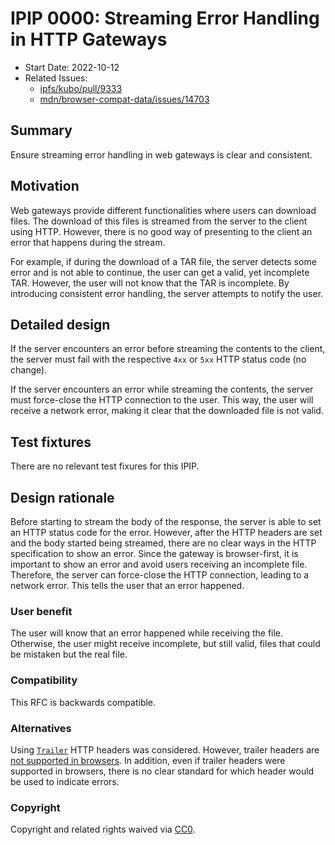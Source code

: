 # IPIP 0000: Streaming Error Handling in HTTP Gateways

- Start Date: 2022-10-12
- Related Issues:
  - [ipfs/kubo/pull/9333](https://github.com/ipfs/kubo/pull/9333)
  - [mdn/browser-compat-data/issues/14703](https://github.com/mdn/browser-compat-data/issues/14703)

## Summary

Ensure streaming error handling in web gateways is clear and consistent.

## Motivation

Web gateways provide different functionalities where users can download files.
The download of this files is streamed from the server to the client using HTTP.
However, there is no good way of presenting to the client an error that happens
during the stream.

For example, if during the download of a TAR file, the server detects some error
and is not able to continue, the user can get a valid, yet incomplete TAR. However,
the user will not know that the TAR is incomplete. By introducing consistent error
handling, the server attempts to notify the user.

## Detailed design

If the server encounters an error before streaming the contents to the client,
the server must fail with the respective `4xx`  or `5xx` HTTP status code (no change).

If the server encounters an error while streaming the contents, the server must
force-close the HTTP connection to the user. This way, the user will receive a
network error, making it clear that the downloaded file is not valid.

## Test fixtures

There are no relevant test fixures for this IPIP.

## Design rationale

Before starting to stream the body of the response, the server is able to set
an HTTP status code for the error. However, after the HTTP headers are set
and the body started being streamed, there are no clear ways in the HTTP
specification to show an error. Since the gateway is browser-first, it is
important to show an error and avoid users receiving an incomplete file.
Therefore, the server can force-close the HTTP connection, leading to a network
error. This tells the user that an error happened.

### User benefit

The user will know that an error happened while receiving the file. Otherwise,
the user might receive incomplete, but still valid, files that could be mistaken
but the real file.

### Compatibility

This RFC is backwards compatible.

### Alternatives

Using [`Trailer`](https://developer.mozilla.org/en-US/docs/Web/HTTP/Headers/Trailer) HTTP headers
was considered. However, trailer headers are [not supported in browsers](https://github.com/mdn/browser-compat-data/issues/14703).
In addition, even if trailer headers were supported in browsers, there is no clear
standard for which header would be used to indicate errors.

### Copyright

Copyright and related rights waived via [CC0](https://creativecommons.org/publicdomain/zero/1.0/).
